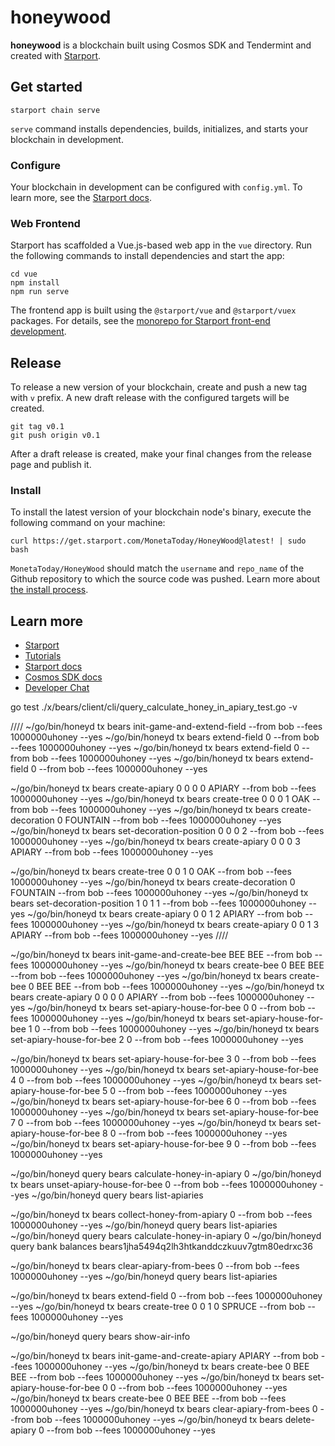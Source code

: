 # honeywood
**honeywood** is a blockchain built using Cosmos SDK and Tendermint and created with [Starport](https://starport.com).

## Get started

```
starport chain serve
```

`serve` command installs dependencies, builds, initializes, and starts your blockchain in development.

### Configure

Your blockchain in development can be configured with `config.yml`. To learn more, see the [Starport docs](https://docs.starport.com).

### Web Frontend

Starport has scaffolded a Vue.js-based web app in the `vue` directory. Run the following commands to install dependencies and start the app:

```
cd vue
npm install
npm run serve
```

The frontend app is built using the `@starport/vue` and `@starport/vuex` packages. For details, see the [monorepo for Starport front-end development](https://github.com/tendermint/vue).

## Release
To release a new version of your blockchain, create and push a new tag with `v` prefix. A new draft release with the configured targets will be created.

```
git tag v0.1
git push origin v0.1
```

After a draft release is created, make your final changes from the release page and publish it.

### Install
To install the latest version of your blockchain node's binary, execute the following command on your machine:

```
curl https://get.starport.com/MonetaToday/HoneyWood@latest! | sudo bash
```
`MonetaToday/HoneyWood` should match the `username` and `repo_name` of the Github repository to which the source code was pushed. Learn more about [the install process](https://github.com/allinbits/starport-installer).

## Learn more

- [Starport](https://starport.com)
- [Tutorials](https://docs.starport.com/guide)
- [Starport docs](https://docs.starport.com)
- [Cosmos SDK docs](https://docs.cosmos.network)
- [Developer Chat](https://discord.gg/H6wGTY8sxw)

go test ./x/bears/client/cli/query_calculate_honey_in_apiary_test.go -v

////
~/go/bin/honeyd tx bears init-game-and-extend-field --from bob --fees 1000000uhoney --yes
~/go/bin/honeyd tx bears extend-field 0 --from bob --fees 1000000uhoney --yes
~/go/bin/honeyd tx bears extend-field 0 --from bob --fees 1000000uhoney --yes
~/go/bin/honeyd tx bears extend-field 0 --from bob --fees 1000000uhoney --yes

~/go/bin/honeyd tx bears create-apiary 0 0 0 0 APIARY --from bob --fees 1000000uhoney --yes
~/go/bin/honeyd tx bears create-tree 0 0 0 1 OAK --from bob --fees 1000000uhoney --yes
~/go/bin/honeyd tx bears create-decoration 0 FOUNTAIN --from bob --fees 1000000uhoney --yes
~/go/bin/honeyd tx bears set-decoration-position 0 0 0 2 --from bob --fees 1000000uhoney --yes
~/go/bin/honeyd tx bears create-apiary 0 0 0 3 APIARY --from bob --fees 1000000uhoney --yes

~/go/bin/honeyd tx bears create-tree 0 0 1 0 OAK --from bob --fees 1000000uhoney --yes
~/go/bin/honeyd tx bears create-decoration 0 FOUNTAIN --from bob --fees 1000000uhoney --yes
~/go/bin/honeyd tx bears set-decoration-position 1 0 1 1 --from bob --fees 1000000uhoney --yes
~/go/bin/honeyd tx bears create-apiary 0 0 1 2 APIARY --from bob --fees 1000000uhoney --yes
~/go/bin/honeyd tx bears create-apiary 0 0 1 3 APIARY --from bob --fees 1000000uhoney --yes
////

~/go/bin/honeyd tx bears init-game-and-create-bee BEE BEE --from bob --fees 1000000uhoney --yes
~/go/bin/honeyd tx bears create-bee 0 BEE BEE --from bob --fees 1000000uhoney --yes
~/go/bin/honeyd tx bears create-bee 0 BEE BEE --from bob --fees 1000000uhoney --yes
~/go/bin/honeyd tx bears create-apiary 0 0 0 0 APIARY --from bob --fees 1000000uhoney --yes
~/go/bin/honeyd tx bears set-apiary-house-for-bee 0 0 --from bob --fees 1000000uhoney --yes 
~/go/bin/honeyd tx bears set-apiary-house-for-bee 1 0 --from bob --fees 1000000uhoney --yes 
~/go/bin/honeyd tx bears set-apiary-house-for-bee 2 0 --from bob --fees 1000000uhoney --yes

~/go/bin/honeyd tx bears set-apiary-house-for-bee 3 0 --from bob --fees 1000000uhoney --yes
~/go/bin/honeyd tx bears set-apiary-house-for-bee 4 0 --from bob --fees 1000000uhoney --yes
~/go/bin/honeyd tx bears set-apiary-house-for-bee 5 0 --from bob --fees 1000000uhoney --yes
~/go/bin/honeyd tx bears set-apiary-house-for-bee 6 0 --from bob --fees 1000000uhoney --yes
~/go/bin/honeyd tx bears set-apiary-house-for-bee 7 0 --from bob --fees 1000000uhoney --yes
~/go/bin/honeyd tx bears set-apiary-house-for-bee 8 0 --from bob --fees 1000000uhoney --yes
~/go/bin/honeyd tx bears set-apiary-house-for-bee 9 0 --from bob --fees 1000000uhoney --yes
 
~/go/bin/honeyd query bears calculate-honey-in-apiary 0
~/go/bin/honeyd tx bears unset-apiary-house-for-bee 0 --from bob --fees 1000000uhoney --yes 
~/go/bin/honeyd query bears list-apiaries

~/go/bin/honeyd tx bears collect-honey-from-apiary 0 --from bob --fees 1000000uhoney --yes
~/go/bin/honeyd query bears list-apiaries
~/go/bin/honeyd query bears calculate-honey-in-apiary 0 
~/go/bin/honeyd query bank balances bears1jha5494q2lh3htkanddczkuuv7gtm80edrxc36


~/go/bin/honeyd tx bears clear-apiary-from-bees 0 --from bob --fees 1000000uhoney --yes
~/go/bin/honeyd query bears list-apiaries


~/go/bin/honeyd tx bears extend-field 0 --from bob --fees 1000000uhoney --yes
~/go/bin/honeyd tx bears create-tree 0 0 1 0 SPRUCE --from bob --fees 1000000uhoney --yes

~/go/bin/honeyd query bears show-air-info

~/go/bin/honeyd tx bears init-game-and-create-apiary APIARY --from bob --fees 1000000uhoney --yes
~/go/bin/honeyd tx bears create-bee 0 BEE BEE --from bob --fees 1000000uhoney --yes
~/go/bin/honeyd tx bears set-apiary-house-for-bee 0 0 --from bob --fees 1000000uhoney --yes 
~/go/bin/honeyd tx bears create-bee 0 BEE BEE --from bob --fees 1000000uhoney --yes
~/go/bin/honeyd tx bears clear-apiary-from-bees 0 --from bob --fees 1000000uhoney --yes
~/go/bin/honeyd tx bears delete-apiary 0 --from bob --fees 1000000uhoney --yes